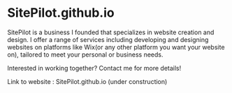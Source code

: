# SitePilot.github.io

SitePilot is a business I founded that specializes in website creation and design. I offer a range of services including developing and designing websites on platforms like Wix(or any other platform you want your website on), tailored to meet your personal or business needs.

Interested in working together? Contact me for more details!

Link to website : SitePilot.github.io (under construction)

